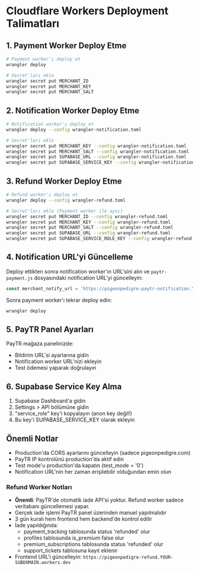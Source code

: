 # Cloudflare Workers Deployment Talimatları

## 1. Payment Worker Deploy Etme

```bash
# Payment worker'ı deploy et
wrangler deploy

# Secret'ları ekle
wrangler secret put MERCHANT_ID
wrangler secret put MERCHANT_KEY
wrangler secret put MERCHANT_SALT
```

## 2. Notification Worker Deploy Etme

```bash
# Notification worker'ı deploy et
wrangler deploy --config wrangler-notification.toml

# Secret'ları ekle
wrangler secret put MERCHANT_KEY --config wrangler-notification.toml
wrangler secret put MERCHANT_SALT --config wrangler-notification.toml
wrangler secret put SUPABASE_URL --config wrangler-notification.toml
wrangler secret put SUPABASE_SERVICE_KEY --config wrangler-notification.toml
```

## 3. Refund Worker Deploy Etme

```bash
# Refund worker'ı deploy et
wrangler deploy --config wrangler-refund.toml

# Secret'ları ekle (Payment worker ile aynı)
wrangler secret put MERCHANT_ID --config wrangler-refund.toml
wrangler secret put MERCHANT_KEY --config wrangler-refund.toml
wrangler secret put MERCHANT_SALT --config wrangler-refund.toml
wrangler secret put SUPABASE_URL --config wrangler-refund.toml
wrangler secret put SUPABASE_SERVICE_ROLE_KEY --config wrangler-refund.toml
```

## 4. Notification URL'yi Güncelleme

Deploy ettikten sonra notification worker'ın URL'sini alın ve `paytr-payment.js` dosyasındaki notification URL'yi güncelleyin:

```javascript
const merchant_notify_url = 'https://pigeonpedigre-paytr-notification.YOUR-SUBDOMAIN.workers.dev';
```

Sonra payment worker'ı tekrar deploy edin:
```bash
wrangler deploy
```

## 5. PayTR Panel Ayarları

PayTR mağaza panelinizde:
- Bildirim URL'si ayarlarına gidin
- Notification worker URL'nizi ekleyin
- Test ödemesi yaparak doğrulayın

## 6. Supabase Service Key Alma

1. Supabase Dashboard'a gidin
2. Settings > API bölümüne gidin
3. "service_role" key'i kopyalayın (anon key değil!)
4. Bu key'i SUPABASE_SERVICE_KEY olarak ekleyin

## Önemli Notlar

- Production'da CORS ayarlarını güncelleyin (sadece pigeonpedigre.com)
- PayTR IP kontrolünü production'da aktif edin
- Test mode'u production'da kapatın (test_mode = '0')
- Notification URL'nin her zaman erişilebilir olduğundan emin olun

### Refund Worker Notları

- **Önemli**: PayTR'de otomatik iade API'si yoktur. Refund worker sadece veritabanı güncellemesi yapar.
- Gerçek iade işlemi PayTR panel üzerinden manuel yapılmalıdır
- 3 gün kuralı hem frontend hem backend'de kontrol edilir
- İade yapıldığında:
  - payment_tracking tablosunda status 'refunded' olur
  - profiles tablosunda is_premium false olur
  - premium_subscriptions tablosunda status 'refunded' olur
  - support_tickets tablosuna kayıt eklenir
- Frontend URL'i güncelleyin: `https://pigeonpedigre-refund.YOUR-SUBDOMAIN.workers.dev`